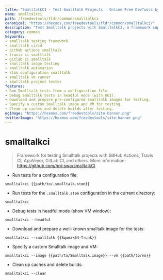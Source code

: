 ```yaml
---
title: "SmalltalkCI - Test Smalltalk Projects | Online Free DevTools by Hexmos"
name: smalltalkci
path: /freedevtools/tldr/common/smalltalkci
canonical: "https://hexmos.com/freedevtools/tldr/common/smalltalkci/"
description: "Test Smalltalk projects with SmalltalkCI, a framework supporting GitHub Actions, Travis CI, and GitLab CI. Automate your Smalltalk testing workflows. Free online tool, no registration required."
category: common
keywords:
- smalltalk testing framework
- smalltalk ci/cd
- github actions smalltalk
- travis ci smalltalk
- gitlab ci smalltalk
- smalltalk image testing
- smalltalk automation
- ston configuration smalltalk
- smalltalk vm runner
- smalltalk project tester
features:
- Run Smalltalk tests from a configuration file.
- Debug Smalltalk tests in headful mode (with GUI).
- Download and prepare pre-configured Smalltalk images for testing.
- Specify a custom Smalltalk image and VM for testing.
- Clean up caches and delete builds after testing.
ogImage: "https://hexmos.com/freedevtools/site-banner.png"
twitterImage: "https://hexmos.com/freedevtools/site-banner.png"
---
```


# smalltalkci

> Framework for testing Smalltalk projects with GitHub Actions, Travis CI, AppVeyor, GitLab CI, and others.
> More information: <https://github.com/hpi-swa/smalltalkCI>.

- Run tests for a configuration file:

`smalltalkci {{path/to/.smalltalk.ston}}`

- Run tests for the `.smalltalk.ston` configuration in the current directory:

`smalltalkci`

- Debug tests in headful mode (show VM window):

`smalltalkci --headful`

- Download and prepare a well-known smalltalk image for the tests:

`smalltalkci --smalltalk {{Squeak64-Trunk}}`

- Specify a custom Smalltalk image and VM:

`smalltalkci --image {{path/to/Smalltalk.image}} --vm {{path/to/vm}}`

- Clean up caches and delete builds:

`smalltalkci --clean`

